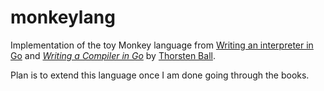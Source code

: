 # monkeylang

Implementation of the toy Monkey language from [Writing an interpreter in Go](https://interpreterbook.com/) and [_Writing a Compiler in Go_](https://compilerbook.com) by [Thorsten Ball](https://github.com/mrnugget).

Plan is to extend this language once I am done going through the books.
